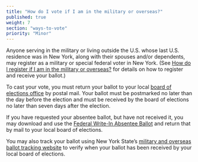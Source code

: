 ```yaml
---
title: "How do I vote if I am in the military or overseas?"
published: true
weight: 7
section: "ways-to-vote"
priority: "Minor"
---
```

Anyone serving in the military or living outside the U.S. whose last U.S. residence was in New York, along with their spouses and/or dependents, may register as a military or special federal voter in New York. (See [How do I register if I am in the military or overseas?](#item-register-military-overseas) for details on how to register and receive your ballot.)  

To cast your vote, you must return your ballot to your local [board of elections office](http://www.elections.ny.gov/CountyBoards.html) by postal mail. Your ballot must be postmarked no later than the day before the election and must be received by the board of elections no later than seven days after the election.  

If you have requested your absentee ballot, but have not received it, you may download and use the [Federal Write-In Absentee Ballot](https://www.fvap.gov/uploads/FVAP/Forms/fwab2013.pdf) and return that by mail to your local board of elections.  

You may also track your ballot using New York State’s [military and overseas ballot tracking website](https://ny.secureballotusa.com/NY_loginSelection.action) to verify when your ballot has been received by your local board of elections.
